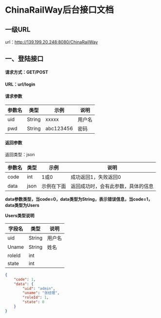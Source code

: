 # ChinaRailWay后台接口文档

## 一级URL
url：http://139.199.20.248:8080/ChinaRailWay


## 一、登陆接口
#### 请求方式：GET/POST
#### URL：url/login
#### 请求参数

参数名 | 类型 | 示例 | 说明|
-------|------|------|-----|
uid | String |xxxxx|用户名|
pwd | String|abc123456|密码|


#### 返回参数
返回类型：json

参数名 | 类型 | 示例 | 说明|
-------|------|------|-----|
code | int |1或0|成功返回1，失败返回0
data | json | 示例在下面|返回成功时，会有此参数，具体的信息|

**data参数类型，当code=0，data类型为String，表示错误信息，当code=1，data类型为Users**

**Users类型说明**

字段名 | 类型 | 说明 |
-------|------|------|
uid | String |用户名|
Uname | String|姓名|
roleId|int| |
state|int| |

```json
{
    "code": 1,
    "data": {
        "uid": "admin",
        "uname": "张经理",
        "roleId": 1,
        "state": 0
    }
}
```
